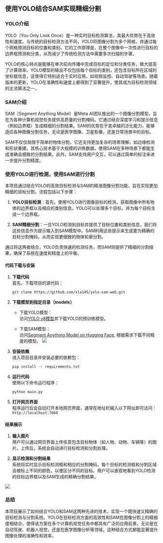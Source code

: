 ## 使用YOLO结合SAM实现精细分割

### YOLO介绍
YOLO（You Only Look Once）是一种实时目标检测算法，其最大优势在于高效性和速度。与传统的目标检测方法不同，YOLO将图像分割为多个网格，并通过每个网格预测目标的位置和类别。它的工作原理是，在整个图像中一次性进行目标的边界框预测和分类，从而减少了传统检测方法中需要多次扫描的步骤。

YOLO的核心特点是能够在单次前向传播中完成目标的定位和分类任务，极大提高了计算效率。YOLO模型的输出不仅包括每个目标的类别，还包含目标所在区域的坐标框信息，这使得它特别适合于实时应用，如视频监控、自动驾驶等场景。随着版本的更新，YOLO在准确性和速度上都得到了显著提升，使其成为目标检测领域的主流算法之一。

### SAM介绍
SAM（Segment Anything Model）是Meta AI团队推出的一个图像分割模型，旨在为各种计算机视觉任务提供高质量的分割掩码。它通过结合深度学习和提示信息（例如边界框）生成精细的分割结果。SAM的优势在于其卓越的泛化能力，能够适应各种图像分割任务，无论是医学图像、卫星影像，还是日常场景中的目标。

SAM不仅仅局限于简单的物体分割，它还支持更加复杂的场景理解，如边缘检测和形状重建。其核心技术基于大规模的训练数据，使得SAM在多种场景下都能生成准确且细致的分割结果。此外，SAM支持用户交互，可以通过简单的标注来进一步提升分割精度。

### 使用YOLO进行检测，使用SAM进行分割

本项目通过结合YOLO的高效目标检测与SAM的精准图像分割功能，旨在实现更加精细的目标分割。流程包括以下步骤：

1. **YOLO目标检测**：首先，使用YOLO进行图像目标的检测，获取图像中所有物体的边界框以及相应的类别信息。YOLO可以处理多个目标，并为每个目标生成一个边界框。
   
2. **SAM精细分割**：一旦YOLO检测到目标并提供了目标位置和类别信息，我们将这些信息作为提示输入到SAM模型中。SAM利用这些提示来生成更为精确的目标分割掩码，从而实现更细致的物体轮廓分割。

通过将这两者结合，YOLO负责快速的检测任务，而SAM则提供了精细的分割结果，确保了系统在速度和精度上的平衡。

#### 代码下载与安装

1. **下载代码**  
   首先，下载项目的源代码：
   ```bash
   git clone https://github.com/xla145/yolo-sam-web.git
   ```

2. **下载模型到指定目录（models）**  
   - 下载YOLO模型：  
     访问[YOLO v8模型](https://github.com/ultralytics/yolov8.git)并下载YOLO的预训练模型。
   
   - 下载SAM模型：  
     访问[Segment Anything Model on Hugging Face](https://huggingface.co/vietanhdev/segment-anything-2-onnx-models/tree/main), 根据需求下载不同精度的模型。
    ![](https://xulamodel.oss-cn-beijing.aliyuncs.com/img20250208110024.png)

3. **安装依赖**  
   进入项目目录并安装必要的依赖包：
   ```bash
   pip install -r requirements.txt
   ```

4. **运行代码**  
   使用以下命令运行程序：
   ```bash
   python main.py
   ```

5. **打开网页界面**  
   程序运行后会自动打开本地网页界面，通常在地址栏输入以下网址即可访问：
   ```http://localhost:7860```

#### 结果展示

1. **输入图片**  
   用户可以通过网页界面上传任意包含目标物体（如人物、动物、车辆等）的图片。上传后，系统会自动进行目标检测和分割处理。

2. **显示检测和分割结果**  
   系统将实时显示目标检测框和相应的分割掩码。每个目标的检测框和分割区域会被标上不同的颜色，以便区分不同的目标。用户可以直观地看到YOLO检测的目标边界框以及SAM生成的精确分割结果。

![](https://xulamodel.oss-cn-beijing.aliyuncs.com/img20250208105712.png)

### 总结

本项目展示了如何结合YOLO和SAM这两种先进的技术，实现一个既快速又精确的目标检测与分割系统。YOLO在目标检测方面的高效性和SAM在图像分割上的精细度相结合，使得该方案在多个计算机视觉任务中都具有广泛的应用前景。无论是在自动驾驶、机器人视觉，还是在医学图像分析等领域，这种结合方式都能显著提升图像处理的准确性和效率。